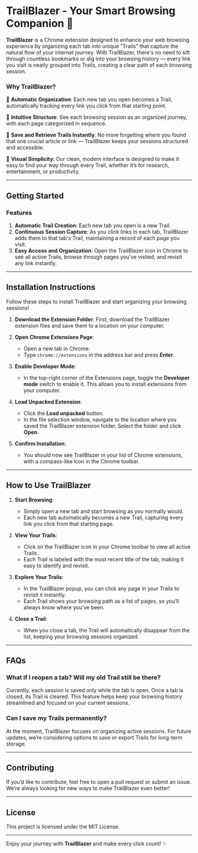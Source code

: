 
# TrailBlazer - Your Smart Browsing Companion 🚀

**TrailBlazer** is a Chrome extension designed to enhance your web browsing experience by organizing each tab into unique "Trails" that capture the natural flow of your internet journey. With TrailBlazer, there's no need to sift through countless bookmarks or dig into your browsing history — every link you visit is neatly grouped into Trails, creating a clear path of each browsing session.

### Why TrailBlazer?

🌟 **Automatic Organization**: Each new tab you open becomes a Trail, automatically tracking every link you click from that starting point.

🌟 **Intuitive Structure**: See each browsing session as an organized journey, with each page categorized in sequence. 

🌟 **Save and Retrieve Trails Instantly**: No more forgetting where you found that one crucial article or link — TrailBlazer keeps your sessions structured and accessible.

🌟 **Visual Simplicity**: Our clean, modern interface is designed to make it easy to find your way through every Trail, whether it’s for research, entertainment, or productivity.

---

## Getting Started

### Features

1. **Automatic Trail Creation**: Each new tab you open is a new Trail.
2. **Continuous Session Capture**: As you click links in each tab, TrailBlazer adds them to that tab's Trail, maintaining a record of each page you visit.
3. **Easy Access and Organization**: Open the TrailBlazer icon in Chrome to see all active Trails, browse through pages you've visited, and revisit any link instantly.

---

## Installation Instructions

Follow these steps to install TrailBlazer and start organizing your browsing sessions!

1. **Download the Extension Folder**: First, download the TrailBlazer extension files and save them to a location on your computer.

2. **Open Chrome Extensions Page**:
   - Open a new tab in Chrome.
   - Type `chrome://extensions` in the address bar and press **Enter**.

3. **Enable Developer Mode**:
   - In the top-right corner of the Extensions page, toggle the **Developer mode** switch to enable it. This allows you to install extensions from your computer.

4. **Load Unpacked Extension**:
   - Click the **Load unpacked** button.
   - In the file selection window, navigate to the location where you saved the TrailBlazer extension folder. Select the folder and click **Open**.
   
5. **Confirm Installation**:
   - You should now see TrailBlazer in your list of Chrome extensions, with a compass-like icon in the Chrome toolbar.

---

## How to Use TrailBlazer

1. **Start Browsing**:
   - Simply open a new tab and start browsing as you normally would.
   - Each new tab automatically becomes a new Trail, capturing every link you click from that starting page.

2. **View Your Trails**:
   - Click on the TrailBlazer icon in your Chrome toolbar to view all active Trails.
   - Each Trail is labeled with the most recent title of the tab, making it easy to identify and revisit.

3. **Explore Your Trails**:
   - In the TrailBlazer popup, you can click any page in your Trails to revisit it instantly.
   - Each Trail shows your browsing path as a list of pages, so you’ll always know where you've been.

4. **Close a Trail**:
   - When you close a tab, the Trail will automatically disappear from the list, keeping your browsing sessions organized.

---

## FAQs

### What if I reopen a tab? Will my old Trail still be there?
Currently, each session is saved only while the tab is open. Once a tab is closed, its Trail is cleared. This feature helps keep your browsing history streamlined and focused on your current sessions.

### Can I save my Trails permanently?
At the moment, TrailBlazer focuses on organizing active sessions. For future updates, we’re considering options to save or export Trails for long-term storage.

---

## Contributing

If you’d like to contribute, feel free to open a pull request or submit an issue. We’re always looking for new ways to make TrailBlazer even better!

---

## License

This project is licensed under the MIT License.

---

Enjoy your journey with **TrailBlazer** and make every click count! ✨

